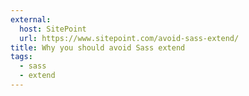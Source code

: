 ```yaml
---
external:
  host: SitePoint
  url: https://www.sitepoint.com/avoid-sass-extend/
title: Why you should avoid Sass extend
tags:
  - sass
  - extend
---
```

